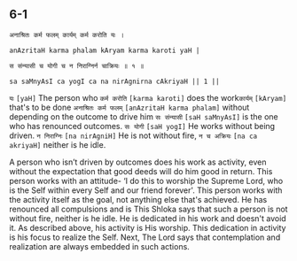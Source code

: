 ## 6-1


```shloka-sa
अनाश्रितः कर्म फलम् कार्यम् कर्म करोति यः ।
```
```shloka-sa-hk
anAzritaH karma phalam kAryam karma karoti yaH |
```
```shloka-sa
स संन्यासी च योगी च न निराग्निर्न चाक्रियः ॥ १ ॥
```
```shloka-sa-hk
sa saMnyAsI ca yogI ca na nirAgnirna cAkriyaH || 1 ||
```

`यः` `[yaH]` The person who `कर्म करोति` `[karma karoti]` does the work​ `कार्यम्` `[kAryam]` that's to be done `अनाश्रितः कर्म फलम्` `[anAzritaH karma phalam]` without depending on the outcome to drive him `सः संन्यासी` `[saH saMnyAsI]` is the one who has renounced outcomes. `सः योगी` `[saH yogI]` He works without being driven. `न निराग्निः` `[na nirAgniH]` He is not without fire, `न च अक्रियः` `[na ca akriyaH]` neither is he idle.

A person who isn’t driven by outcomes does his work as activity, even without the expectation that good deeds will do him good in return. This person works with an attitude- ‘I do this to worship the Supreme Lord​, who is the Self within every Self and our friend forever'. This person works with the activity itself as the goal, not anything else that's achieved.
He has renounced all compulsions and is 
This Shloka says that such a person is not without fire, neither is he idle. He is dedicated in his work and doesn't avoid it. As described above, his activity is His worship. This dedication in activity is his focus to realize the Self.
Next, The Lord says that contemplation and realization are always embedded in such actions.

